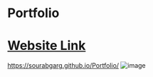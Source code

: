# Portfolio
# [Website Link](https://sourabgarg.github.io/Portfolio/)
https://sourabgarg.github.io/Portfolio/
![image](https://github.com/SourabGarg/Portfolio/assets/112079423/d0e3614c-c9c8-4055-8a85-ad0aa877b2cf)
